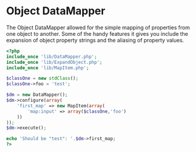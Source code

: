 
Object DataMapper
===============
The Object DataMapper allowed for the simple mapping of properties from one object to another.
Some of the handy features it gives you include the expansion of object property strings and
the aliasing of property values.

```php
<?php
include_once 'lib/DataMapper.php';
include_once 'lib/ExpandObject.php';
include_once 'lib/MapItem.php';

$classOne = new stdClass();
$classOne->foo = 'test';

$dm = new DataMapper();
$dm->configure(array(
	'first_map' => new MapItem(array(
		'map:input' => array($classOne,'foo')
	))
));
$dm->execute();

echo 'Should be "test": '.$dm->first_map;
?>
```
